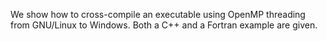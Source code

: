 We show how to cross-compile an executable using OpenMP threading from GNU/Linux to Windows.
Both a C++ and a Fortran example are given.
